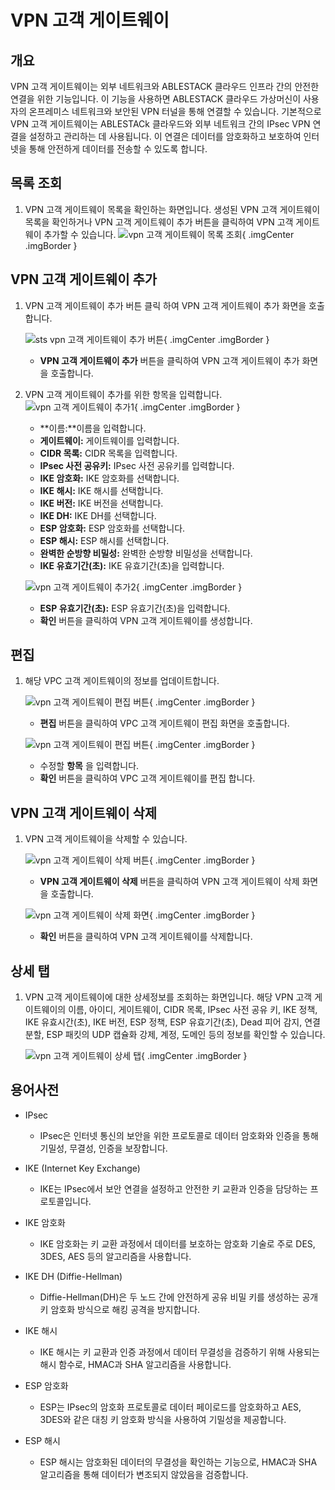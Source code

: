 
# VPN 고객 게이트웨이

## 개요
 VPN 고객 게이트웨이는 외부 네트워크와 ABLESTACK 클라우드 인프라 간의 안전한 연결을 위한 기능입니다. 이 기능을 사용하면 ABLESTACK 클라우드 가상머신이 사용자의 온프레미스 네트워크와 보안된 VPN 터널을 통해 연결할 수 있습니다. 기본적으로 VPN 고객 게이트웨이는 ABLESTACk 클라우드와 외부 네트워크 간의 IPsec VPN 연결을 설정하고 관리하는 데 사용됩니다. 이 연결은 데이터를 암호화하고 보호하여 인터넷을 통해 안전하게 데이터를 전송할 수 있도록 합니다.

## 목록 조회

1. VPN 고객 게이트웨이 목록을 확인하는 화면입니다.
    생성된 VPN 고객 게이트웨이 목록을 확인하거나 VPN 고객 게이트웨이 추가 버튼을 클릭하여 VPN 고객 게이트웨이 추가할 수 있습니다.
    ![vpn 고객 게이트웨이 목록 조회](../../assets/images/admin-guide/mold/network/vpn-customer-gateway/vpn-customer-gateway-list.png){ .imgCenter .imgBorder }

## VPN 고객 게이트웨이 추가

1. VPN 고객 게이트웨이 추가 버튼 클릭 하여 VPN 고객 게이트웨이 추가 화면을 호출합니다.

    ![sts vpn 고객 게이트웨이 추가 버튼](../../assets/images/admin-guide/mold/network/vpn-customer-gateway/vpn-customer-gateway-add-btn.png){ .imgCenter .imgBorder }

    * **VPN 고객 게이트웨이 추가** 버튼을 클릭하여 VPN 고객 게이트웨이 추가 화면을 호출합니다.

2. VPN 고객 게이트웨이 추가를 위한 항목을 입력합니다.
    ![vpn 고객 게이트웨이 추가1](../../assets/images/admin-guide/mold/network/vpn-customer-gateway/vpn-customer-gateway-add1.png){ .imgCenter .imgBorder }

    * **이름:**이름을 입력합니다.
    * **게이트웨이:** 게이트웨이를 입력합니다.
    * **CIDR 목록:** CIDR 목록을 입력합니다.
    * **IPsec 사전 공유키:** IPsec 사전 공유키를 입력합니다.
    * **IKE 암호화:** IKE 암호화를 선택합니다.
    * **IKE 해시:** IKE 해시를 선택합니다.
    * **IKE 버전:** IKE 버전을 선택합니다.
    * **IKE DH:** IKE DH를 선택합니다.
    * **ESP 암호화:** ESP 암호화를 선택합니다.
    * **ESP 해시:** ESP 해시를 선택합니다.
    * **완벽한 순방향 비밀성:** 완벽한 순방향 비밀성을 선택합니다.
    * **IKE 유효기간(초):** IKE 유효기간(초)을 입력합니다.

    ![vpn 고객 게이트웨이 추가2](../../assets/images/admin-guide/mold/network/vpn-customer-gateway/vpn-customer-gateway-add2.png){ .imgCenter .imgBorder }

    * **ESP 유효기간(초):** ESP 유효기간(초)을 입력합니다.
    * **확인** 버튼을 클릭하여 VPN 고객 게이트웨이를 생성합니다.

## 편집

1. 해당 VPC 고객 게이트웨이의 정보를 업데이트합니다.

    ![vpn 고객 게이트웨이 편집 버튼](../../assets/images/admin-guide/mold/network/vpn-customer-gateway/vpn-customer-gateway-update-btn.png){ .imgCenter .imgBorder }

    * **편집** 버튼을 클릭하여 VPC 고객 게이트웨이 편집 화면을 호출합니다.

    ![vpn 고객 게이트웨이 편집 버튼](../../assets/images/admin-guide/mold/network/vpn-customer-gateway/vpn-customer-gateway-update.png){ .imgCenter .imgBorder }

    * 수정할 **항목** 을 입력합니다.
    * **확인** 버튼을 클릭하여 VPC 고객 게이트웨이를 편집 합니다.

## VPN 고객 게이트웨이 삭제

1. VPN 고객 게이트웨이을 삭제할 수 있습니다.

    ![vpn 고객 게이트웨이 삭제 버튼](../../assets/images/admin-guide/mold/network/vpn-customer-gateway/vpn-customer-gateway-remove-btn.png){ .imgCenter .imgBorder }

    * **VPN 고객 게이트웨이 삭제** 버튼을 클릭하여 VPN 고객 게이트웨이 삭제 화면을 호출합니다.

    ![vpn 고객 게이트웨이 삭제 화면](../../assets/images/admin-guide/mold/network/vpn-customer-gateway/vpn-customer-gateway-remove.png){ .imgCenter .imgBorder }

    * **확인** 버튼을 클릭하여 VPN 고객 게이트웨이를 삭제합니다.

## 상세 탭

1. VPN 고객 게이트웨이에 대한 상세정보를 조회하는 화면입니다. 해당 VPN 고객 게이트웨이의 이름, 아이디, 게이트웨이, CIDR 목록, IPsec 사전 공유 키, IKE 정책, IKE 유효시간(초), IKE 버전, ESP 정책, ESP 유효기간(초), Dead 피어 감지, 연결 분할, ESP 패킷의 UDP 캡슐화 강제, 계정, 도메인 등의 정보를 확인할 수 있습니다.

    ![vpn 고객 게이트웨이 상세 탭](../../assets/images/admin-guide/mold/network/vpn-customer-gateway/vpn-customer-gateway-detail-tab.png){ .imgCenter .imgBorder }

## 용어사전

* IPsec
	* IPsec은 인터넷 통신의 보안을 위한 프로토콜로 데이터 암호화와 인증을 통해 기밀성, 무결성, 인증을 보장합니다.

* IKE (Internet Key Exchange)
	* IKE는 IPsec에서 보안 연결을 설정하고 안전한 키 교환과 인증을 담당하는 프로토콜입니다.

* IKE 암호화
	* IKE 암호화는 키 교환 과정에서 데이터를 보호하는 암호화 기술로 주로 DES, 3DES, AES 등의 알고리즘을 사용합니다.

* IKE DH (Diffie-Hellman)
	* Diffie-Hellman(DH)은 두 노드 간에 안전하게 공유 비밀 키를 생성하는 공개 키 암호화 방식으로 해킹 공격을 방지합니다.

* IKE 해시
	* IKE 해시는 키 교환과 인증 과정에서 데이터 무결성을 검증하기 위해 사용되는 해시 함수로, HMAC과 SHA 알고리즘을 사용합니다.

* ESP 암호화
	* ESP는 IPsec의 암호화 프로토콜로 데이터 페이로드를 암호화하고 AES, 3DES와 같은 대칭 키 암호화 방식을 사용하여 기밀성을 제공합니다.

* ESP 해시
	* ESP 해시는 암호화된 데이터의 무결성을 확인하는 기능으로, HMAC과 SHA 알고리즘을 통해 데이터가 변조되지 않았음을 검증합니다.

